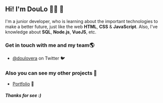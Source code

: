 ## Hi! I'm DouLo 🧑‍💻 👀
I'm a junior developer, who is learning about the important technologies to make a better future, just like the web **HTML**, **CSS** & **JavaScript**. Also, I've knowledge about **SQL**, **Node.js**, **VueJS**, etc.

### Get in touch with me and my team🌎
- [@doulovera](https://twitter.com/doulovera) on Twitter 🐦

### Also you can see my other projects 🤖
- [Portfolio](https://doulo.now.sh/) 🎱

##### Thanks for see :)
